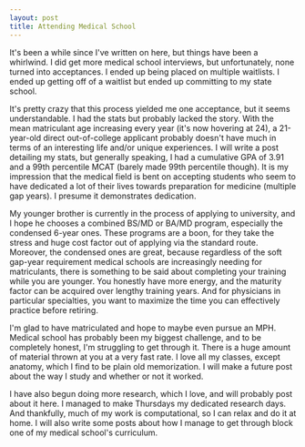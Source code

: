 ```yaml
---
layout: post
title: Attending Medical School
---
```


It's been a while since I've written on here, but things have been a whirlwind. I did get more medical school interviews, but unfortunately, none turned into acceptances. I ended up being placed on multiple waitlists. I ended up getting off of a waitlist but ended up committing to my state school.

It's pretty crazy that this process yielded me one acceptance, but it seems understandable. I had the stats but probably lacked the story. With the mean matriculant age increasing every year (it's now hovering at 24), a 21-year-old direct out-of-college applicant probably doesn't have much in terms of an interesting life and/or unique experiences. I will write a post detailing my stats, but generally speaking, I had a cumulative GPA of 3.91 and a 99th percentile MCAT (barely made 99th percentile though). It is my impression that the medical field is bent on accepting students who seem to have dedicated a lot of their lives towards preparation for medicine (multiple gap years). I presume it demonstrates dedication.

My younger brother is currently in the process of applying to university, and I hope he chooses a combined BS/MD or BA/MD program, especially the condensed 6-year ones. These programs are a boon, for they take the stress and huge cost factor out of applying via the standard route. Moreover, the condensed ones are great, because regardless of the soft gap-year requirement medical schools are increasingly needing for matriculants, there is something to be said about completing your training while you are younger. You honestly have more energy, and the maturity factor can be acquired over lengthy training years. And for physicians in particular specialties, you want to maximize the time you can effectively practice before retiring.

I'm glad to have matriculated and hope to maybe even pursue an MPH. Medical school has probably been my biggest challenge, and to be completely honest, I'm struggling to get through it. There is a huge amount of material thrown at you at a very fast rate. I love all my classes, except anatomy, which I find to be plain old memorization. I will make a future post about the way I study and whether or not it worked.

I have also begun doing more research, which I love, and will probably post about it here. I managed to make Thursdays my dedicated research days. And thankfully, much of my work is computational, so I can relax and do it at home. I will also write some posts about how I manage to get through block one of my medical school's curriculum. 
